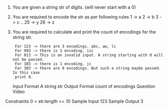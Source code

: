 1.  You are given a string str of digits. (will never start with a 0)
2.  You are required to encode the str as per following rules
    1 -> a
    2 -> b
    3 -> c
    ..
    25 -> y
    26 -> z
3.  You are required to calculate and print the count of encodings for the string str.

         For 123 -> there are 3 encodings. abc, aw, lc
         For 993 -> there is 1 encoding. iic
         For 013 -> This is an invalid input. A string starting with 0 will not be passed.
         For 103 -> there is 1 encoding. jc
         For 303 -> there are 0 encodings. But such a string maybe passed. In this case
         print 0.

    Input Format
    A string str
    Output Format
    count of encodings
    Question Video

Constraints
0 < str.length <= 10
Sample Input
123
Sample Output
3
